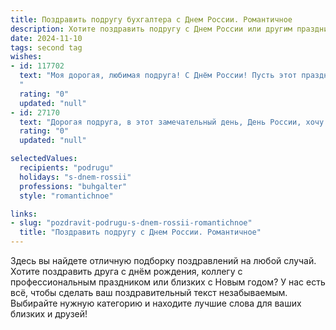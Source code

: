 ```yaml
---
title: Поздравить подругу бухгалтера с Днем России. Романтичное
description: Хотите поздравить подругу с Днем России или другим праздником? Наш ИИ создаст незабываемое поздравление, а вы обязательно выделитесь среди других.  
date: 2024-11-10
tags: second tag
wishes:
- id: 117702
  text: "Моя дорогая, любимая подруга! С Днём России! Пусть этот праздник наполнит твою жизнь такими же яркими красками, как наша дружба, а твоя работа бухгалтера приносит не только стабильность, но и радость, ведь ты – настоящая волшебница, которая умеет превращать цифры в чудеса.  Пусть любовь, счастье и успех всегда окружают тебя, как звёзды на ночном небе.  С праздником!
  "
  rating: "0"
  updated: "null"
- id: 27170
  text: "Дорогая подруга, в этот замечательный день, День России, хочу пожелать тебе не только профессионального роста и успехов в твоей бухгалтерской деятельности, но и огромного счастья, любви и гармонии в личной жизни. Пусть каждый день приносит тебе радость и новые приятные впечатления. С днём рождения нашей Родины, с любовью и теплом поздравляю тебя!"
  rating: "0"
  updated: "null"

selectedValues:
  recipients: "podrugu"
  holidays: "s-dnem-rossii"
  professions: "buhgalter"
  style: "romantichnoe"

links:
- slug: "pozdravit-podrugu-s-dnem-rossii-romantichnoe"
  title: "Поздравить подругу с Днем России. Романтичное"
---
```


Здесь вы найдете отличную подборку поздравлений на любой случай.
Хотите поздравить друга с днём рождения, коллегу с профессиональным праздником или близких с Новым годом? У нас есть всё, чтобы сделать ваш поздравительный текст незабываемым. Выбирайте нужную категорию и находите лучшие слова для ваших близких и друзей!
